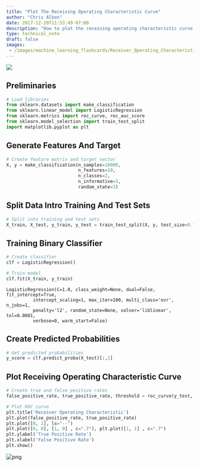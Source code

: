 ```yaml
---
title: "Plot The Receiving Operating Characteristic Curve"
author: "Chris Albon"
date: 2017-12-20T11:53:49-07:00
description: "How to plot the receiving operating characteristic curve in scikit-learn for machine learning in Python."
type: technical_note
draft: false
images:
 - /images/machine_learning_flashcards/Receiver_Operating_Characteristic_print.png
---
```

<a alt="ROC Curve" href="https://machinelearningflashcards.com">
    <img src="/images/machine_learning_flashcards/Receiver_Operating_Characteristic_print.png" class="flashcard center-block">
</a>

## Preliminaries


```python
# Load libraries
from sklearn.datasets import make_classification
from sklearn.linear_model import LogisticRegression
from sklearn.metrics import roc_curve, roc_auc_score
from sklearn.model_selection import train_test_split
import matplotlib.pyplot as plt
```

## Generate Features And Target


```python
# Create feature matrix and target vector
X, y = make_classification(n_samples=10000, 
                           n_features=10, 
                           n_classes=2, 
                           n_informative=3,
                           random_state=3)
```

## Split Data Intro Training And Test Sets


```python
# Split into training and test sets
X_train, X_test, y_train, y_test = train_test_split(X, y, test_size=0.1, random_state=1)
```

## Training Binary Classifier


```python
# Create classifier
clf = LogisticRegression()

# Train model
clf.fit(X_train, y_train)
```




    LogisticRegression(C=1.0, class_weight=None, dual=False, fit_intercept=True,
              intercept_scaling=1, max_iter=100, multi_class='ovr', n_jobs=1,
              penalty='l2', random_state=None, solver='liblinear', tol=0.0001,
              verbose=0, warm_start=False)



## Create Predicted Probabilities


```python
# Get predicted probabilities
y_score = clf.predict_proba(X_test)[:,1]
```

## Plot Receiving Operating Characteristic Curve


```python
# Create true and false positive rates
false_positive_rate, true_positive_rate, threshold = roc_curve(y_test, y_score)

# Plot ROC curve
plt.title('Receiver Operating Characteristic')
plt.plot(false_positive_rate, true_positive_rate)
plt.plot([0, 1], ls="--")
plt.plot([0, 0], [1, 0] , c=".7"), plt.plot([1, 1] , c=".7")
plt.ylabel('True Positive Rate')
plt.xlabel('False Positive Rate')
plt.show()
```


![png](plot_the_receiving_operating_characteristic_curve_13_0.png)

